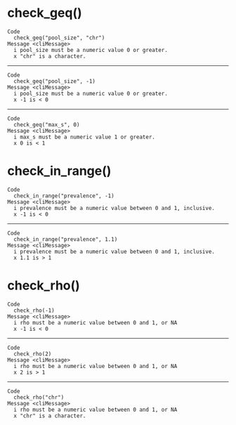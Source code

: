 # check_geq()

    Code
      check_geq("pool_size", "chr")
    Message <cliMessage>
      i pool_size must be a numeric value 0 or greater.
      x "chr" is a character.

---

    Code
      check_geq("pool_size", -1)
    Message <cliMessage>
      i pool_size must be a numeric value 0 or greater.
      x -1 is < 0

---

    Code
      check_geq("max_s", 0)
    Message <cliMessage>
      i max_s must be a numeric value 1 or greater.
      x 0 is < 1

# check_in_range()

    Code
      check_in_range("prevalence", -1)
    Message <cliMessage>
      i prevalence must be a numeric value between 0 and 1, inclusive.
      x -1 is < 0

---

    Code
      check_in_range("prevalence", 1.1)
    Message <cliMessage>
      i prevalence must be a numeric value between 0 and 1, inclusive.
      x 1.1 is > 1

# check_rho()

    Code
      check_rho(-1)
    Message <cliMessage>
      i rho must be a numeric value between 0 and 1, or NA
      x -1 is < 0

---

    Code
      check_rho(2)
    Message <cliMessage>
      i rho must be a numeric value between 0 and 1, or NA
      x 2 is > 1

---

    Code
      check_rho("chr")
    Message <cliMessage>
      i rho must be a numeric value between 0 and 1, or NA
      x "chr" is a character.

